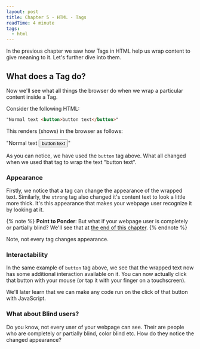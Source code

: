 ```yaml
---
layout: post
title: Chapter 5 - HTML - Tags
readTime: 4 minute
tags:
  - html
---
```


In the previous chapter we saw how Tags in HTML help us wrap content to give meaning to it. Let's further dive into them.

## What does a Tag do?

Now we'll see what all things the browser do when we wrap a particular content inside a Tag.

Consider the following HTML:

```html
"Normal text <button>button text</button>"
```

This renders (shows) in the browser as follows:

"Normal text <button>button text</button>"

As you can notice, we have used the `button` tag above. What all changed when we used that tag to wrap the text "button text".

### Appearance

Firstly, we notice that a tag can change the appearance of the wrapped text. Similarly, the `strong` tag also changed it's content text to look a little more thick. It's this appearance that makes your webpage user recognize it by looking at it.

{% note %}
<strong>Point to Ponder</strong>: But what if your webpage user is completely or partially blind? We'll see that at <a href="#what-about-blind-users%3F">the end of this chapter</a>.
{% endnote %}

Note, not every tag changes appearance.

### Interactability

In the same example of `button` tag above, we see that the wrapped text now has some additional interaction available on it. You can now actually click that button with your mouse (or tap it with your finger on a touchscreen).

We'll later learn that we can make any code run on the click of that button with JavaScript.

### What about Blind users?

Do you know, not every user of your webpage can see. Their are people who are completely or partially blind, color blind etc. How do they notice the changed appearance?
